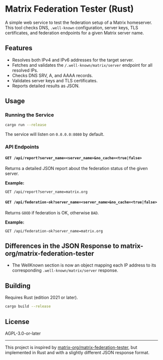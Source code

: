 # Matrix Federation Tester (Rust)

A simple web service to test the federation setup of a Matrix homeserver. This tool checks DNS, `.well-known`
configuration, server keys, TLS certificates, and federation endpoints for a given Matrix server name.

## Features

- Resolves both IPv4 and IPv6 addresses for the target server.
- Fetches and validates the `/.well-known/matrix/server` endpoint for all resolved IPs.
- Checks DNS SRV, A, and AAAA records.
- Validates server keys and TLS certificates.
- Reports detailed results as JSON.

## Usage

### Running the Service

```sh
cargo run --release
```

The service will listen on `0.0.0.0:8080` by default.

### API Endpoints

#### `GET /api/report?server_name=<server_name>&no_cache=<true|false>`

Returns a detailed JSON report about the federation status of the given server.

**Example:**

```
GET /api/report?server_name=matrix.org
```

#### `GET /api/federation-ok?server_name=<server_name>&no_cache=<true|false>`

Returns `GOOD` if federation is OK, otherwise `BAD`.

**Example:**

```
GET /api/federation-ok?server_name=matrix.org
```

## Differences in the JSON Response to matrix-org/matrix-federation-tester

- The WellKnown section is now an object mapping each IP address to its corresponding `.well-known/matrix/server`
  response.

## Building

Requires Rust (edition 2021 or later).

```sh
cargo build --release
```

## License

AGPL-3.0-or-later

---

This project is inspired
by [matrix-org/matrix-federation-tester](https://github.com/matrix-org/matrix-federation-tester), but implemented in
Rust and with a slightly different JSON response format.
